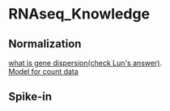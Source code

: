 # RNAseq_Knowledge

## Normalization
[what is gene dispersion(check Lun's answer)](https://support.bioconductor.org/p/75260/).   
[Model for count data](https://online.stat.psu.edu/stat555/node/78/)

## Spike-in

